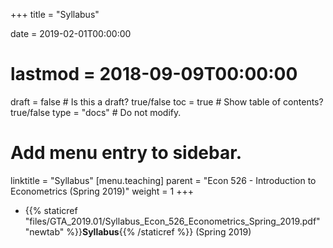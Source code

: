 +++
title = "Syllabus"

date = 2019-02-01T00:00:00
# lastmod = 2018-09-09T00:00:00

draft = false  # Is this a draft? true/false
toc = true  # Show table of contents? true/false
type = "docs"  # Do not modify.

# Add menu entry to sidebar.
linktitle = "Syllabus"
[menu.teaching]
  parent = "Econ 526 - Introduction to Econometrics (Spring 2019)"
  weight = 1
+++

* {{% staticref "files/GTA_2019.01/Syllabus_Econ_526_Econometrics_Spring_2019.pdf" "newtab" %}}**Syllabus**{{% /staticref %}} (Spring 2019)